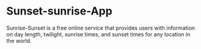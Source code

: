 # Sunset-sunrise-App
Sunrise-Sunset is a free online service that provides users with information on day length, twilight, sunrise times, and sunset times for any location in the world. 
